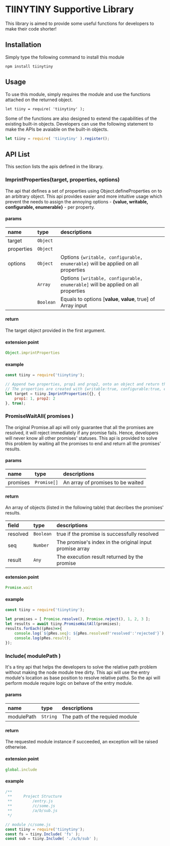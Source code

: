 # TIINYTINY Supportive Library #
This library is aimed to provide some useful functions for developers to make their code shorter!



## Installation ##
Simply type the following command to install this module
```text
npm install tiinytiny
```






## Usage ##
To use this module, simply requires the module and use the functions attached on the returned object.
```javasctipt
let tiiny = require( 'tiinytiny' );
```

Some of the functions are also designed to extend the capabilities of the existing built-in objects. Developers can use the following statement to make the APIs be avaiable on the built-in objects.
```javascript
let tiiny = require( 'tiinytiny' ).register();
```






## API List ##
This section lists the apis defined in the library.

### ImprintProperties(target, properties, options) ###
The api that defines a set of properties using Object.defineProperties on to an arbitrary object. This api provides easier and more intuitive usage which prevent the needs to assign the annoying options - **{value, writable, configurable, enumerable}** - per property.

#### params ####
| name | type | descriptions |
|:-------|:----|:----|
| target | ```Object``` |  |The object where the propoeries are appended to. |
| properties | ```Object``` |  | The object that contains the properties to be appended. |
| options | ```Object``` | Options ``` {writable, configurable, enumerable} ``` will be applied on all properties |
|  | ```Array``` | Options ``` [writable, configurable, enumerable] ``` will be applied on all properties |
|  | ```Boolean``` | Equals to options \[**value**, **value**, true\] of Array input |

#### return ####
The target object provided in the first argument.

#### extension point ####
```javascript
Object.imprintProperties
```

#### example ####
```javascript
const tiiny = require('tiinytiny');

// Append two properties, prop1 and prop2, onto an object and return the object instance
// The properties are created with {writable:true, configurable:true, enumerable:true}
let target = tiiny.ImprintProperties({}, {
	prop1: 1, prop2: 2
}, true);
```



### PromiseWaitAll( promises ) ###
The original Promise.all api will only guarantee that all the promises are resolved, it will reject immediately if any promise fails. Hence, developers will never know all other promises' statuses. This api is provided to solve this problem by waiting all the promises to end and return all the promises' results.

#### params ####
| name | type | descriptions |
|:----|:----|:----|
| promises | ```Promise[]``` | An array of promises to be waited |

#### return ####
An array of objects (listed in the following table) that decribes the promises' results.

| field | type | descriptions |
|:----|:----|:----|
| resolved | ```Boolean``` | true if the promise is successfully resolved |
| seq | ```Number``` | The promise's index in the original input promise array |
| result | ```Any``` | The execution result returned by the promise |

#### extension point ####
```javascript
Promise.wait
```

#### example ####
```javascript
const tiiny = require('tiinytiny');

let promises = [ Promise.resolve(), Promise.reject(), 1, 2, 3 ];
let results = await tiiny.PromiseWaitAll(promises);
results.forEach((pRes)=>{
    console.log(`${pRes.seq}: ${pRes.resolved?'resolved':'rejected'}`);
    console.log(pRes.result);
});
```


### Include( modulePath ) ###
It's a tiny api that helps the developers to solve the relative path problem without making the node module tree dirty. This api will use the entry module's location as base position to resolve relative paths. So the api will perform module require logic on behave of the entry module.

#### params ####
| name | type | descriptions |
|:----|:----|:----|
| modulePath | ```String``` | The path of the requied module |

#### return ####
The requested module instance if succeeded, an exception will be raised otherwise.

#### extension point ####
```javascript
global.include
```

#### example ####
```javascript
/**
 **     Project Structure
 **         /entry.js
 **         /c/some.js
 **         /a/b/sub.js
 */

// module /c/some.js
const tiiny = require('tiinytiny');
const fs = tiiny.Include( 'fs' );
const sub = tiiny.Include( './a/b/sub' );
```